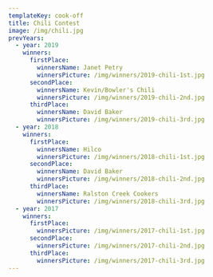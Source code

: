 ```yaml
---
templateKey: cook-off
title: Chili Contest
image: /img/chili.jpg
prevYears:
  - year: 2019
    winners:
      firstPlace:
        winnersName: Janet Petry
        winnersPicture: /img/winners/2019-chili-1st.jpg
      secondPlace:
        winnersName: Kevin/Bowler's Chili
        winnersPicture: /img/winners/2019-chili-2nd.jpg
      thirdPlace:
        winnersName: David Baker
        winnersPicture: /img/winners/2019-chili-3rd.jpg
  - year: 2018
    winners:
      firstPlace:
        winnersName: Hilco
        winnersPicture: /img/winners/2018-chili-1st.jpg
      secondPlace:
        winnersName: David Baker
        winnersPicture: /img/winners/2018-chili-2nd.jpg
      thirdPlace:
        winnersName: Ralston Creek Cookers
        winnersPicture: /img/winners/2018-chili-3rd.jpg
  - year: 2017
    winners:
      firstPlace:
        winnersPicture: /img/winners/2017-chili-1st.jpg
      secondPlace:
        winnersPicture: /img/winners/2017-chili-2nd.jpg
      thirdPlace:
        winnersPicture: /img/winners/2017-chili-3rd.jpg
---
```


